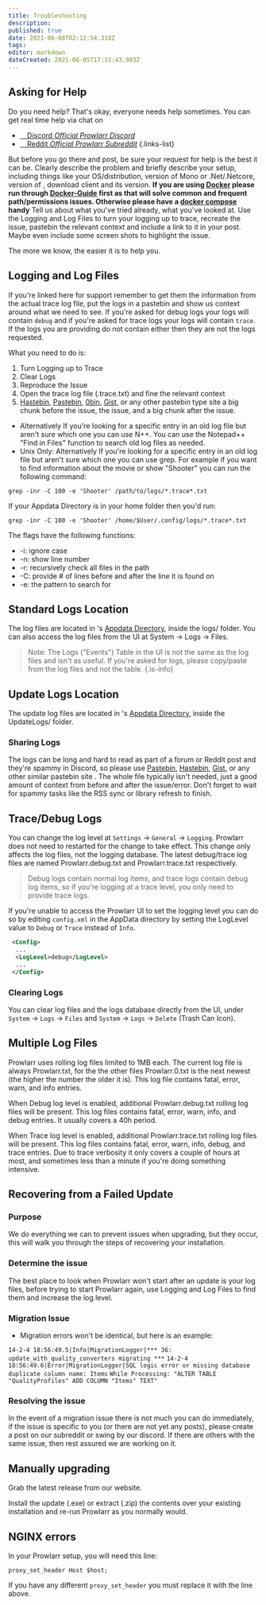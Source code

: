```yaml
---
title: Troubleshooting
description: 
published: true
date: 2021-06-08T02:12:54.318Z
tags: 
editor: markdown
dateCreated: 2021-06-05T17:31:43.983Z
---
```


## Asking for Help

Do you need help? That's okay, everyone needs help sometimes. You can get real time help via chat on

- [<i class="fab fa-discord"></i>&emsp;Discord *Official Prowlarr Discord*](https://prowlarr.com/discord)
- [<i class="fab fa-reddit"></i>&emsp;Reddit *Official Prowlarr Subreddit*](https://reddit.com/r/prowlarr)
{.links-list}

But before you go there and post, be sure your request for help is the best it can be. Clearly describe the problem and briefly describe your setup, including things like your OS/distribution, version of Mono or .Net/.Netcore, version of , download client and its version. **If you are using [Docker](https://www.docker.com/) please run through [Docker-Guide](/Docker-Guide) first as that will solve common and frequent path/permissions issues. Otherwise please have a [docker compose](/Docker-Guide#Docker-compose) handy** Tell us about what you've tried already, what you've looked at. Use the Logging and Log Files to turn your logging up to trace, recreate the issue, pastebin the relevant context and include a link to it in your post. Maybe even include some screen shots to highlight the issue.

The more we know, the easier it is to help you.

## Logging and Log Files

If you're linked here for support remember to get them the information from the actual trace log file, put the logs in a pastebin and show us context around what we need to see. If you're asked for debug logs your logs will contain `debug` and if you're asked for trace logs your logs will contain `trace`. If the logs you are providing do not contain either then they are not the logs requested.

What you need to do is:

1. Turn Logging up to Trace
1. Clear Logs
1. Reproduce the Issue
1. Open the trace log file (.trace.txt) and fine the relevant context
1. [Hastebin](https://hastebin.com/), [Pastebin](https://pastebin.ubuntu.com/), [0bin](https://0bin.net/), [Gist](https://gist.github.com/), or any other pastebin type site a big chunk before the issue, the issue, and a big chunk after the issue.

- Alternatively If you're looking for a specific entry in an old log file but aren't sure which one you can use N++. You can use the Notepad++ "Find in Files" function to search old log files as needed.
- Unix Only: Alternatively If you're looking for a specific entry in an old log file but aren't sure which one you can use grep. For example if you want to find information about the movie or show "Shooter" you can run the following command:

`grep -inr -C 100 -e 'Shooter' /path/to/logs/*.trace*.txt`

If your Appdata Directory is in your home folder then you'd run:

`grep -inr -C 100 -e 'Shooter' /home/$User/.config/logs/*.trace*.txt`

The flags have the following functions:

- -i: ignore case
- -n: show line number
- -r: recursively check all files in the path
- -C: provide # of lines before and after the line it is found on
- -e: the pattern to search for

## Standard Logs Location

The log files are located in 's [Appdata Directory](/prowlarr/appdata-directory), inside the logs/ folder. You can also access the log files from the  UI at System -> Logs -> Files.

> Note: The Logs ("Events") Table in the UI is not the same as the log files and isn't as useful. If you're asked for logs, please copy/paste from the log files and not the table.
{.is-info}

## Update Logs Location

The update log files are located in 's [Appdata Directory](/prowlarr/appdata-directory), inside the UpdateLogs/ folder.

### Sharing Logs

The logs can be long and hard to read as part of a forum or Reddit post and they're spammy in Discord, so please use [Pastebin](https://pastebin.ubuntu.com/), [Hastebin](https://hastebin.com/), [Gist](https://gist.com), or any other similar pastebin site . The whole file typically isn't needed, just a good amount of context from before and after the issue/error. Don't forget to wait for spammy tasks like the RSS sync or library refresh to finish.

## Trace/Debug Logs

You can change the log level at `Settings` -> `General` -> `Logging`. Prowlarr does not need to restarted for the change to take effect. This change only affects the log files, not the logging database. The latest debug/trace log files are named Prowlarr.debug.txt and Prowlarr.trace.txt respectively.

> Debug logs contain normal log items, and trace logs contain debug log items, so if you're logging at a trace level, you only need to provide trace logs.

If you're unable to access the Prowlarr UI to set the logging level you can do so by editing `config.xml` in the AppData directory by setting the LogLevel value to `Debug` or `Trace` instead of `Info`.

```xml
 <Config>
  ...
  <LogLevel>debug</LogLevel>
  ...
 </Config>
```

### Clearing Logs

You can clear log files and the logs database directly from the UI, under `System` -> `Logs` -> `Files` and `System` -> `Logs` -> `Delete` (Trash Can Icon).

## Multiple Log Files

Prowlarr uses rolling log files limited to 1MB each. The current log file is always Prowlarr.txt, for the the other files Prowlarr.0.txt is the next newest (the higher the number the older it is). This log file contains fatal, error, warn, and info entries.

When Debug log level is enabled, additional Prowlarr.debug.txt rolling log files will be present. This log files contains fatal, error, warn, info, and debug entries. It usually covers a 40h period.

When Trace log level is enabled, additional Prowlarr.trace.txt rolling log files will be present. This log files contains fatal, error, warn, info, debug, and trace entries. Due to trace verbosity it only covers a couple of hours at most, and sometimes less than a minute if you're doing something intensive.

## Recovering from a Failed Update

### Purpose

We do everything we can to prevent issues when upgrading, but they occur, this will walk you through the steps of recovering your installation.

### Determine the issue

The best place to look when Prowlarr won't start after an update is your log files, before trying to start Prowlarr again, use Logging and Log Files to find them and increase the log level.

### Migration Issue

- Migration errors won't be identical, but here is an example:

`14-2-4 18:56:49.5|Info|MigrationLogger|*** 36: update_with_quality_converters migrating ***`
`14-2-4 18:56:49.6|Error|MigrationLogger|SQL logic error or missing database duplicate column name: Items`
`While Processing: "ALTER TABLE "QualityProfiles" ADD COLUMN "Items" TEXT"`

### Resolving the issue

In the event of a migration issue there is not much you can do immediately, if the issue is specific to you (or there are not yet any posts), please create a post on our subreddit or swing by our discord. If there are others with the same issue, then rest assured we are working on it.

## Manually upgrading

Grab the latest release from our website.

Install the update (.exe) or extract (.zip) the contents over your existing installation and re-run Prowlarr as you normally would.

## NGINX errors

In your Prowlarr setup, you will need this line:

`proxy_set_header Host $host;`

If you have any different `proxy_set_header` you must replace it with the line above.
